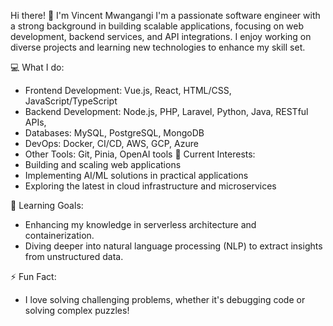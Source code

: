 Hi there! 👋 I'm Vincent Mwangangi
I'm a passionate software engineer with a strong background in building scalable applications, focusing on web development, backend services, and API integrations. I enjoy working on diverse projects and learning new technologies to enhance my skill set.

💻 What I do:
- Frontend Development: Vue.js, React, HTML/CSS, JavaScript/TypeScript
- Backend Development: Node.js, PHP, Laravel, Python, Java, RESTful APIs, 
- Databases: MySQL, PostgreSQL, MongoDB
- DevOps: Docker, CI/CD, AWS, GCP, Azure
- Other Tools: Git, Pinia, OpenAI tools
🔧 Current Interests:
- Building and scaling web applications
- Implementing AI/ML solutions in practical applications
- Exploring the latest in cloud infrastructure and microservices

🌱 Learning Goals:
- Enhancing my knowledge in serverless architecture and containerization.
- Diving deeper into natural language processing (NLP) to extract insights from unstructured data.

⚡ Fun Fact:
- I love solving challenging problems, whether it's debugging code or solving complex puzzles!


